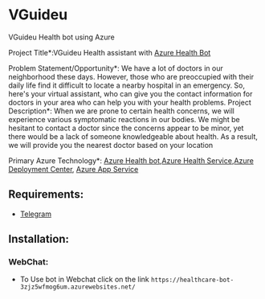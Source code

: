 # VGuideu
VGuideu Health bot using Azure

Project Title*:VGuideu Health assistant with [Azure Health Bot](https://docs.microsoft.com/en-us/azure/health-bot/overview)

Problem Statement/Opportunity*: We have a lot of doctors in our neighborhood these days. However, those who are preoccupied with their daily life find it difficult to locate a nearby hospital in an emergency. So, here's your virtual assistant, who can give you the contact information for doctors in your area who can help you with your health problems.
Project Description*: When we are prone to certain health concerns, we will experience various symptomatic reactions in our bodies. We might be hesitant to contact a doctor since the concerns appear to be minor, yet there would be a lack of someone knowledgeable about health.
As a result, we will provide you the nearest doctor based on your location

Primary Azure Technology*: [Azure Health bot](https://azure.microsoft.com/en-us/services/bot-services/health-bot/#overview),[Azure Health Service](https://azure.microsoft.com/en-in/features/service-health/),[Azure Deployment Center](https://docs.microsoft.com/en-us/azure/app-service/deploy-continuous-deployment?tabs=github), [Azure App Service](https://azure.microsoft.com/en-in/services/app-service/)

## Requirements:
- [Telegram](https://web.telegram.org/k/)

## Installation:

 ### WebChat:
 - To Use bot in Webchat click on the link `https://healthcare-bot-3zjz5wfmog6um.azurewebsites.net/`
